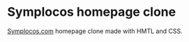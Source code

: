 # Symplocos homepage clone

[Symplocos.com](https://symplocos.com/) homepage clone made with HMTL and CSS.
